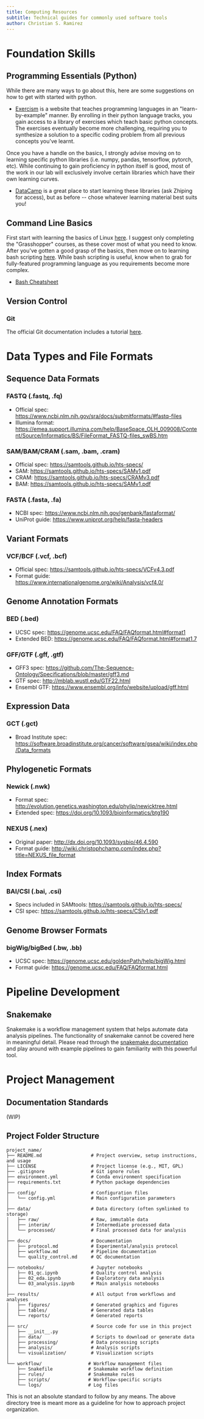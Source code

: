 ```yaml
---
title: Computing Resources
subtitle: Technical guides for commonly used software tools
author: Christian S. Ramirez
---
```

# Foundation Skills 
## Programming Essentials (Python)
While there are many ways to go about this, here are some suggestions on how to get with started with python.
* [Exercism](https://exercism.org/tracks/python) is a website that teaches programming languages in an "learn-by-example" manner. By enrolling in their python language tracks, you gain access to a library of exercises which teach basic python concepts. The exercises eventually become more challenging, requiring you to synthesize a solution to a specific coding problem from all previous concepts you've learnt. 

Once you have a handle on the basics, I strongly advise moving on to learning specific python libraries (i.e. numpy, pandas, tensorflow, pytorch, etc). While continuing to gain proficiency in python itself is good, most of the work in our lab will exclusively involve certain libraries which have their own learning curves.
* [DataCamp](https://app.datacamp.com/) is a great place to start learning these libraries (ask Zhiping for access), but as before -- chose whatever learning material best suits you!
## Command Line Basics
First start with learning the basics of Linux [here](https://linuxjourney.com/). I suggest only completing the "Grasshopper" courses, as these cover most of what you need to know. After you've gotten a good grasp of the basics, then move on to learning bash scripting [here](https://exercism.org/tracks/bash). While bash scripting is useful, know when to grab for fully-featured programming language as you requirements become more complex.
* [Bash Cheatsheet](https://devhints.io/bash)
## Version Control
### Git
The official Git documentation includes a tutorial [here](https://git-scm.com/docs/gittutorial).
# Data Types and File Formats
## Sequence Data Formats
### FASTQ (.fastq, .fq)
- Official spec: https://www.ncbi.nlm.nih.gov/sra/docs/submitformats/#fastq-files
- Illumina format: https://emea.support.illumina.com/help/BaseSpace_OLH_009008/Content/Source/Informatics/BS/FileFormat_FASTQ-files_swBS.htm
### SAM/BAM/CRAM (.sam, .bam, .cram)
- Official spec: https://samtools.github.io/hts-specs/
- SAM: https://samtools.github.io/hts-specs/SAMv1.pdf
- CRAM: https://samtools.github.io/hts-specs/CRAMv3.pdf
- BAM: https://samtools.github.io/hts-specs/SAMv1.pdf
### FASTA (.fasta, .fa)
- NCBI spec: https://www.ncbi.nlm.nih.gov/genbank/fastaformat/
- UniProt guide: https://www.uniprot.org/help/fasta-headers
## Variant Formats
### VCF/BCF (.vcf, .bcf)
- Official spec: https://samtools.github.io/hts-specs/VCFv4.3.pdf
- Format guide: https://www.internationalgenome.org/wiki/Analysis/vcf4.0/
## Genome Annotation Formats
### BED (.bed)
- UCSC spec: https://genome.ucsc.edu/FAQ/FAQformat.html#format1
- Extended BED: https://genome.ucsc.edu/FAQ/FAQformat.html#format1.7
### GFF/GTF (.gff, .gtf)
- GFF3 spec: https://github.com/The-Sequence-Ontology/Specifications/blob/master/gff3.md
- GTF spec: http://mblab.wustl.edu/GTF22.html
- Ensembl GTF: https://www.ensembl.org/info/website/upload/gff.html
## Expression Data
### GCT (.gct)
- Broad Institute spec: https://software.broadinstitute.org/cancer/software/gsea/wiki/index.php/Data_formats
## Phylogenetic Formats
### Newick (.nwk)
- Format spec: http://evolution.genetics.washington.edu/phylip/newicktree.html
- Extended spec: https://doi.org/10.1093/bioinformatics/btg190
### NEXUS (.nex)
- Original paper: http://dx.doi.org/10.1093/sysbio/46.4.590
- Format guide: http://wiki.christophchamp.com/index.php?title=NEXUS_file_format
## Index Formats
### BAI/CSI (.bai, .csi)
- Specs included in SAMtools: https://samtools.github.io/hts-specs/
- CSI spec: https://samtools.github.io/hts-specs/CSIv1.pdf
## Genome Browser Formats
### bigWig/bigBed (.bw, .bb)
- UCSC spec: https://genome.ucsc.edu/goldenPath/help/bigWig.html
- Format guide: https://genome.ucsc.edu/FAQ/FAQformat.html
# Pipeline Development
## Snakemake
Snakemake is a workflow management system that helps automate data analysis pipelines. The functionality of snakemake cannot be covered here in meaningful detail. Please read through the [snakemake documentation](https://snakemake.readthedocs.io/en/stable/) and play around with example pipelines to gain familiarity with this powerful tool.
# Project Management
## Documentation Standards
(WIP)
## Project Folder Structure
```
project_name/
├── README.md                  # Project overview, setup instructions, and usage
├── LICENSE                    # Project license (e.g., MIT, GPL)
├── .gitignore                 # Git ignore rules
├── environment.yml            # Conda environment specification
├── requirements.txt           # Python package dependencies
│
├── config/                    # Configuration files
│   └── config.yml             # Main configuration parameters
│
├── data/                      # Data directory (often symlinked to storage)
│   ├── raw/                   # Raw, immutable data
│   ├── interim/               # Intermediate processed data
│   └── processed/             # Final processed data for analysis
│
├── docs/                      # Documentation
│   ├── protocol.md            # Experimental/analysis protocol
│   ├── workflow.md            # Pipeline documentation
│   └── quality_control.md     # QC documentation
│ 
├── notebooks/                 # Jupyter notebooks
│   ├── 01_qc.ipynb            # Quality control analysis
│   ├── 02_eda.ipynb           # Exploratory data analysis
│   └── 03_analysis.ipynb      # Main analysis notebooks
│
├── results/                   # All output from workflows and analyses
│   ├── figures/               # Generated graphics and figures
│   ├── tables/                # Generated data tables
│   └── reports/               # Generated reports
│
├── src/                       # Source code for use in this project
│   ├── __init__.py 
│   ├── data/                  # Scripts to download or generate data
│   ├── processing/            # Data processing scripts
│   ├── analysis/              # Analysis scripts
│   └── visualization/         # Visualization scripts
│
└── workflow/                 # Workflow management files
    ├── Snakefile             # Snakemake workflow definition
    ├── rules/                # Snakemake rules
    ├── scripts/              # Workflow-specific scripts
    └── logs/                 # Log files
```
This is not an absolute standard to follow by any means. The above directory tree is meant more as a guideline for how to approach project organization.
